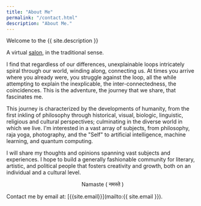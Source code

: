 ```yaml
---
title: "About Me"
permalink: "/contact.html"
description: "About Me."
---
```


<p>Welcome to the {{ site.description }}</p>

A virtual [salon](https://en.wikipedia.org/wiki/Salon_%28gathering%29#Salons_outside_of_France), in the traditional sense.

I find that regardless of our differences, unexplainable loops intricately spiral through our world, winding along, connecting us. At times you arrive where you already were, you struggle against the loop, all the while attempting to explain the inexplicable, the inter-connectedness, the coincidences. This is the adventure, the journey that we share, that fascinates me. 
     
This journey is characterized by the developments of humanity, from the first inkling of philosophy through historical, visual, biologic, linguistic, religious and cultural perspectives; culminating in the diverse world in which we live. I'm interested in a vast array of subjects, from philosophy, raja yoga, photography, and the "Self" to artificial intelligence, machine learning, and quantum computing. 

I will share my thoughts and opinions spanning vast subjects and experiences. I hope to build a generally fashionable community for literary, artistic, and political people that fosters creativity and growth, both on an individual and a cultural level.  

<p style="text-align:center;"> Namaste ( नमस्ते ) </p>







Contact me by email at: [{{site.email}}](mailto:{{ site.email }}).

